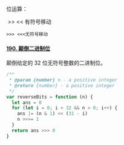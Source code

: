 位运算：

​	 >> << 有符号移动

 	>>> <<<无符号移动

#### [190. 颠倒二进制位](https://leetcode-cn.com/problems/reverse-bits/)

颠倒给定的 32 位无符号整数的二进制位。

```js
/**
 * @param {number} n - a positive integer
 * @return {number} - a positive integer
 */
var reverseBits = function (n) {
  let ans = 0
  for (let i = 0; i < 32 && n > 0; i++) {
    ans |= (n & 1) << (31 - i)
    n >>>= 1
  }
  return ans >>> 0
}
```

